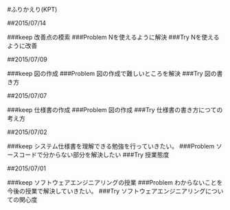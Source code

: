 #ふりかえり(KPT)

##2015/07/14

###keep
改善点の模索
###Problem
Nを使えるように解決
###Try
Nを使えるように改善

##2015/07/09

###keep
図の作成
###Problem
図の作成で難しいところを解決
###Try
図の書き方

##2015/07/07

###keep
仕様書の作成
###Problem
図の作成
###Try
仕様書の書き方につての考え方

##2015/07/02 

###keep
システム仕様書を理解できる勉強を行っていきたい。
###Problem
ソースコードで分からない部分を解決したい
###Try
授業態度


##2015/07/01

###keep
ソフトウェアエンジニアリングの授業
###Problem
わからないことを今後の授業で解決していきたい。
###Try
ソフトウェアエンジニアリングについての関心度
